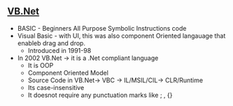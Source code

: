 ## [VB.Net](https://www.tutorialspoint.com/vb.net/vb.net_overview.htm)
- BASIC - Beginners All Purpose Symbolic Instructions code 
- Visual Basic - with UI, this was also component Oriented langauage that enableb drag and drop.
    - Introduced in 1991-98
- In 2002 VB.Net -> it is a .Net compliant language
    - It is OOP
    - Component Oriented Model
    - Source Code in VB.Net-> VBC -> IL/MSIL/CIL-> CLR/Runtime
    - Its case-insensitive
    - It doesnot require any punctuation marks like ; , {}